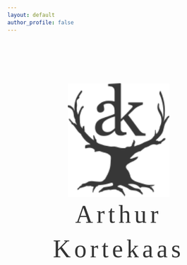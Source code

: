 ```yaml
---
layout: default
author_profile: false
---
```

<style>


.hero-bg {
  position: relative;
  width: 100%;
  height: calc(100vh - 88.8667px - 42.6333px);
  background: url('/assets/images/hero1.webp') center center/cover no-repeat;
  display: flex;
  flex-direction: column;      /* Add this line */
  align-items: center;
  justify-content: flex-start;
  overflow: hidden;
  padding-top: 7em;
}

.hero-logo {
  width: 100%;              /* Let it scale with the container */
  max-width: 230px;         /* Adjust as needed */
  max-height: 80vh;         /* Prevents logo from overflowing vertically */
  height: auto;
  z-index: 2;
}

/* Prevent horizontal scroll on the whole page */
body {
  overflow-x: hidden;
}

.page__footer {
  margin: 0;
}
@media (max-width: 600px) {
  .hero-bg {
    height: calc(100vh - 64.8667px - 30.9999px);
    padding-top: 3em;
  }
  .hero-logo {
    max-width: 140px;
  }
  .hero-name {
    font-family: serif;
    font-size: 3rem;
    letter-spacing: 0.08em;
    margin-top: 0em;
    line-height: 1.2;
    font-weight: 540;
  }
}
</style>

<div class="hero-bg">
  <img class="hero-logo" src="/assets/images/makersmark343434.svg" alt="Logo">
  <div class="hero-name">Arthur Kortekaas</div>
</div>
<style>
.hero-name {
  margin-top: 0em;
  font-family: serif;
  font-size: 3.5rem;
  font-weight: 540;
  letter-spacing: 0.14em;    /* Increase space between letters */
  color: #343434;              /* Adjust color as needed */
  text-shadow: 0 0px 40px rgba(255,255,255,0.3); /* Optional: add some contrast */
  text-align: center;
  line-height: 1.4;
}
</style>